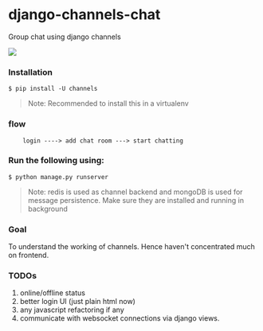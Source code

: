 django-channels-chat
===

Group chat using django channels

![](chat-app.gif)


### Installation
```
$ pip install -U channels
```

>Note: Recommended to install this in a virtualenv


### flow
```
    login ----> add chat room ---> start chatting
```


### Run the following using:
```
$ python manage.py runserver
```

>Note: redis is used as channel backend and mongoDB is used for message persistence.
       Make sure they are installed and running in background


### Goal
To understand the working of channels.
Hence haven't concentrated much on frontend.


### TODOs

1. online/offline status
2. better login UI (just plain html now)
3. any javascript refactoring if any
4. communicate with websocket connections via django views.
